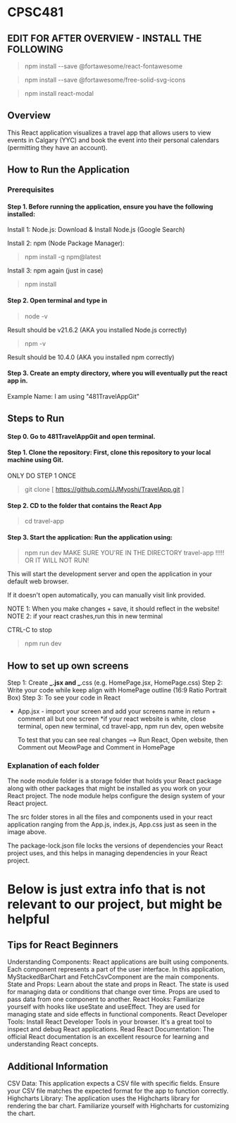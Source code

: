 # CPSC481


## EDIT FOR AFTER OVERVIEW - INSTALL THE FOLLOWING

> npm install --save @fortawesome/react-fontawesome

> npm install --save @fortawesome/free-solid-svg-icons

> npm install react-modal







## Overview

This React application visualizes a travel app that allows users to view events in Calgary (YYC) and book the event into their personal calendars (permitting they have an account).

## How to Run the Application

### Prerequisites

#### Step 1. Before running the application, ensure you have the following installed:

Install 1: Node.js: Download & Install Node.js (Google Search)

Install 2: npm (Node Package Manager):

> npm install -g npm@latest

Install 3: npm again (just in case)

> npm install

#### Step 2. Open terminal and type in

> node -v

Result should be v21.6.2 (AKA you installed Node.js correctly)

> npm -v

Result should be 10.4.0 (AKA you installed npm correctly)

#### Step 3. Create an empty directory, where you will eventually put the react app in.

Example Name: I am using "481TravelAppGit"

## Steps to Run

#### Step 0. Go to 481TravelAppGit and open terminal.

#### Step 1. Clone the repository: First, clone this repository to your local machine using Git.

ONLY DO STEP 1 ONCE

> git clone [ https://github.com/JJMyoshi/TravelApp.git ]

#### Step 2. CD to the folder that contains the React App

> cd travel-app

#### Step 3. Start the application: Run the application using:

> npm run dev
> MAKE SURE YOU'RE IN THE DIRECTORY travel-app !!!!! OR IT WILL NOT RUN!

This will start the development server and open the application in your default web browser.

If it doesn't open automatically, you can manually visit link provided.

NOTE 1: When you make changes + save, it should reflect in the website!
NOTE 2: if your react crashes,run this in new terminal

CTRL-C to stop

> npm run dev



## How to set up own screens

Step 1: Create **_.jsx and _**.css (e.g. HomePage.jsx, HomePage.css)
Step 2: Write your code while keep align with HomePage outline (16:9 Ratio Portrait Box)
Step 3: To see your code in React

- App.jsx - import your screen and add your screens name in return + comment all but one screen
  \*if your react website is white, close terminal, open new terminal, cd travel-app, npm run dev, open website

  To test that you can see real changes --> Run React, Open website, then Comment out MeowPage and Comment in HomePage

### Explanation of each folder

The node module folder is a storage folder that holds your React package along with other packages that might be installed as you work on your React project. The node module helps configure the design system of your React project.

The src folder stores in all the files and components used in your react application ranging from the App.js, index.js, App.css just as seen in the image above.

The package-lock.json file locks the versions of dependencies your React project uses, and this helps in managing dependencies in your React project.

# Below is just extra info that is not relevant to our project, but might be helpful

## Tips for React Beginners

Understanding Components: React applications are built using components. Each component represents a part of the user interface. In this application, MyStackedBarChart and FetchCsvComponent are the main components.
State and Props: Learn about the state and props in React. The state is used for managing data or conditions that change over time. Props are used to pass data from one component to another.
React Hooks: Familiarize yourself with hooks like useState and useEffect. They are used for managing state and side effects in functional components.
React Developer Tools: Install React Developer Tools in your browser. It's a great tool to inspect and debug React applications.
Read React Documentation: The official React documentation is an excellent resource for learning and understanding React concepts.

## Additional Information

CSV Data: This application expects a CSV file with specific fields. Ensure your CSV file matches the expected format for the app to function correctly.
Highcharts Library: The application uses the Highcharts library for rendering the bar chart. Familiarize yourself with Highcharts for customizing the chart.
